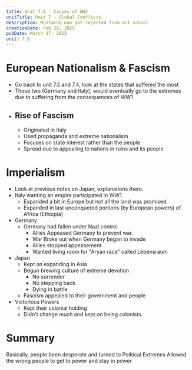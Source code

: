 ```yaml
---
title: Unit 7.6 - Causes of WW2
unitTitle: Unit 7 - Global Conflicts
description: Mustache man got rejected from art school
creationDate: Feb 28, 2025
pubDate: March 17, 2025
unit: 7.6
---
```

# European Nationalism & Fascism
- Go back to unit 7.5 and 7.4, look at the states that suffered the most
- Those two (Germany and Italy), would eventually go to the extremes due to suffering from the consequences of WW1
- ## Rise of Fascism
	- Originated in Italy
	- Used propaganda and extreme nationalism
	- Focuses on state interest rather than the people
	- Spread due to appealing to nations in ruins and its people
# Imperialism
- Look at previous notes on Japan, explanations there. 
- Italy wanting an empire participated in WW1
	- Expanded a bit in Europe but not all the land was promised
	- Expanded in last unconquered portions (by European powers) of Africa (Ethiopia)
- Germany
	- Germany had fallen under Nazi control.
		- Allies Appeased Germany to prevent war.
		- War Broke out when Germany began to invade 
		- Allies stopped appeasement
		- Wanted living room for "Aryan race" called Lebensraum
- Japan
	- Kept on expanding in Asia
	- Begun brewing culture of extreme devotion
		- No surrender
		- No stepping back
		- Dying in battle
	- Fascism appealed to their government and people
- Victorious Powers
	- Kept their colonial holding
	- Didn't change much and kept on being colonists.

# Summary
Basically, people been desperate and turned to Political Extremes
Allowed the wrong people to get to power and stay in power